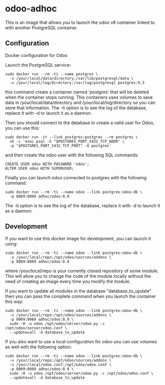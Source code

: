 odoo-adhoc
==========

This is an image that allows you to launch the odoo v8 container linked to with another PostgreSQL container.

Configuration
-----------

Docker configuration for Odoo

Launch the PostgreSQL service:

    sudo docker run --rm -ti --name postgres \
      -v /your/local/data/directory:/var/lib/postgresql/data \
      -v /your/local/log/directory:/var/log/postgresql postgres:9.3

this command create a container named 'postgres' that will be deleted when the container stops running. This containers uses volumes to save data in /your/local/data/directory and /your/local/log/directory so you can store that information. The -ti option is to see the log of the database, replace it with -d to launch it as a daemon.

Then you should connect to the database to create a valid user for Odoo, you can use this:

    sudo docker run -it --link postgres:postgres --rm postgres \
      sh -c 'exec psql -h "$POSTGRES_PORT_5432_TCP_ADDR" \
      -p "$POSTGRES_PORT_5432_TCP_PORT" -U postgres'

and then create the odoo user with the following SQL commands:

    CREATE USER odoo WITH PASSWORD 'odoo';
    ALTER USER odoo WITH SUPERUSER;

Finally you can launch odoo connected to postgres with the following command:

    sudo docker run --rm -ti --name odoo --link postgres:odoo-db \
      -p 8069:8069 adhoc/odoo:8.0

The -ti option is to see the log of the database, replace it with -d to launch it as a daemon.

Development
-----------

If you want to use this docker image for development, you can launch it using:

    sudo docker run --rm -ti --name odoo --link postgres:odoo-db \
      -v /your/local/repo:/opt/odoo/sources/addons \
      -p 8069:8069 adhoc/odoo:8.0

where /your/local/repo is your currently cloned repository of some module. This will allow you to change the code of the module locally without the need of creating an image every time you modify the module.

If you want to update all modules in the database "database_to_update" then you can pass the complete command when you launch the container this way:

    sudo docker run --rm -ti --name odoo --link postgres:odoo-db \
      -v /your/local/repo:/opt/odoo/sources/addons \
      -p 8069:8069 adhoc/odoo:8.0 \
      sudo -H -u odoo /opt/odoo/server/odoo.py -c /opt/odoo/server/odoo.conf \
      --update=all -d database_to_update

If you also want to use a local configuration for odoo you can use volumes as well with the following option:

    sudo docker run --rm -ti --name odoo --link postgres:odoo-db \
      -v /your/local/repo:/opt/odoo/sources/addons \
      -v /your/local/odoo.conf:/opt/odoo/odoo.conf \
      -p 8069:8069 adhoc/odoo:8.0 \
      sudo -H -u odoo /opt/odoo/server/odoo.py -c /opt/odoo/odoo.conf \
      --update=all -d database_to_update

